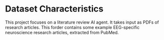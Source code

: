 # Dataset Characteristics

This project focuses on a literature review AI agent. It takes input as PDFs of research articles. This forder contains some example EEG-specific neuroscience research articles, extracted from PubMed.

